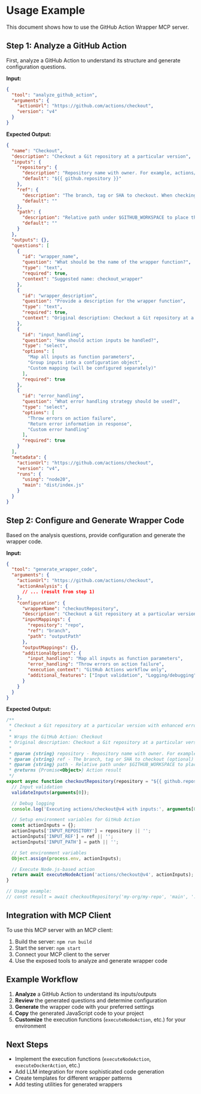 # Usage Example

This document shows how to use the GitHub Action Wrapper MCP server.

## Step 1: Analyze a GitHub Action

First, analyze a GitHub Action to understand its structure and generate configuration questions.

**Input:**
```json
{
  "tool": "analyze_github_action",
  "arguments": {
    "actionUrl": "https://github.com/actions/checkout",
    "version": "v4"
  }
}
```

**Expected Output:**
```json
{
  "name": "Checkout",
  "description": "Checkout a Git repository at a particular version",
  "inputs": {
    "repository": {
      "description": "Repository name with owner. For example, actions/checkout",
      "default": "${{ github.repository }}"
    },
    "ref": {
      "description": "The branch, tag or SHA to checkout. When checking out the repository that triggered a workflow, this defaults to the reference or SHA for that event.",
      "default": ""
    },
    "path": {
      "description": "Relative path under $GITHUB_WORKSPACE to place the repository",
      "default": ""
    }
  },
  "outputs": {},
  "questions": [
    {
      "id": "wrapper_name",
      "question": "What should be the name of the wrapper function?",
      "type": "text",
      "required": true,
      "context": "Suggested name: checkout_wrapper"
    },
    {
      "id": "wrapper_description",
      "question": "Provide a description for the wrapper function",
      "type": "text",
      "required": true,
      "context": "Original description: Checkout a Git repository at a particular version"
    },
    {
      "id": "input_handling",
      "question": "How should action inputs be handled?",
      "type": "select",
      "options": [
        "Map all inputs as function parameters",
        "Group inputs into a configuration object",
        "Custom mapping (will be configured separately)"
      ],
      "required": true
    },
    {
      "id": "error_handling",
      "question": "What error handling strategy should be used?",
      "type": "select",
      "options": [
        "Throw errors on action failure",
        "Return error information in response",
        "Custom error handling"
      ],
      "required": true
    }
  ],
  "metadata": {
    "actionUrl": "https://github.com/actions/checkout",
    "version": "v4",
    "runs": {
      "using": "node20",
      "main": "dist/index.js"
    }
  }
}
```

## Step 2: Configure and Generate Wrapper Code

Based on the analysis questions, provide configuration and generate the wrapper code.

**Input:**
```json
{
  "tool": "generate_wrapper_code",
  "arguments": {
    "actionUrl": "https://github.com/actions/checkout",
    "actionAnalysis": {
      // ... (result from step 1)
    },
    "configuration": {
      "wrapperName": "checkoutRepository",
      "description": "Checkout a Git repository at a particular version with enhanced error handling",
      "inputMappings": {
        "repository": "repo",
        "ref": "branch",
        "path": "outputPath"
      },
      "outputMappings": {},
      "additionalOptions": {
        "input_handling": "Map all inputs as function parameters",
        "error_handling": "Throw errors on action failure",
        "execution_context": "GitHub Actions workflow only",
        "additional_features": ["Input validation", "Logging/debugging"]
      }
    }
  }
}
```

**Expected Output:**
```javascript
/**
 * Checkout a Git repository at a particular version with enhanced error handling
 * 
 * Wraps the GitHub Action: Checkout
 * Original description: Checkout a Git repository at a particular version
 * 
 * @param {string} repository - Repository name with owner. For example, actions/checkout (optional)
 * @param {string} ref - The branch, tag or SHA to checkout (optional)
 * @param {string} path - Relative path under $GITHUB_WORKSPACE to place the repository (optional)
 * @returns {Promise<Object>} Action result
 */
export async function checkoutRepository(repository = "${{ github.repository }}", ref = undefined, path = undefined) {
  // Input validation
  validateInputs(arguments[0]);

  // Debug logging
  console.log('Executing actions/checkout@v4 with inputs:', arguments[0]);

  // Setup environment variables for GitHub Action
  const actionInputs = {};
  actionInputs['INPUT_REPOSITORY'] = repository || '';
  actionInputs['INPUT_REF'] = ref || '';
  actionInputs['INPUT_PATH'] = path || '';

  // Set environment variables
  Object.assign(process.env, actionInputs);

  // Execute Node.js-based action
  return await executeNodeAction('actions/checkout@v4', actionInputs);
}

// Usage example:
// const result = await checkoutRepository('my-org/my-repo', 'main', './source');
```

## Integration with MCP Client

To use this MCP server with an MCP client:

1. Build the server: `npm run build`
2. Start the server: `npm start`
3. Connect your MCP client to the server
4. Use the exposed tools to analyze and generate wrapper code

## Example Workflow

1. **Analyze** a GitHub Action to understand its inputs/outputs
2. **Review** the generated questions and determine configuration
3. **Generate** the wrapper code with your preferred settings
4. **Copy** the generated JavaScript code to your project
5. **Customize** the execution functions (`executeNodeAction`, etc.) for your environment

## Next Steps

- Implement the execution functions (`executeNodeAction`, `executeDockerAction`, etc.)
- Add LLM integration for more sophisticated code generation
- Create templates for different wrapper patterns
- Add testing utilities for generated wrappers 